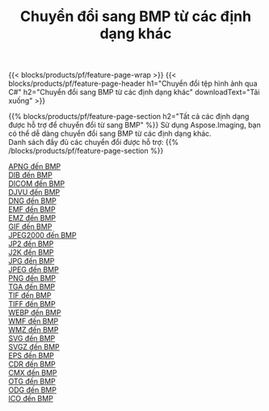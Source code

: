 ﻿---
title: Chuyển đổi sang BMP từ các định dạng khác 
weight: 3920
url: /vi/java/conversion/to/bmp 
lang: vi
langdirlevel: 2
locales: zh-hans,ja,it,ru,de,es,fr,nl,id,lt,pl,pt,vi,tr,ko,zh-hant,ar,hi,th,sv,cs,uk,he
description: Sử dụng Aspose.Imaging, bạn có thể dễ dàng chuyển đổi sang BMP từ các định dạng khác
---

{{< blocks/products/pf/feature-page-wrap >}}
{{< blocks/products/pf/feature-page-header h1="Chuyển đổi tệp hình ảnh qua C#" h2="Chuyển đổi sang BMP từ các định dạng khác" downloadText="Tải xuống" >}}


{{% blocks/products/pf/feature-page-section  h2="Tất cả các định dạng được hỗ trợ để chuyển đổi từ sang BMP" %}}
Sử dụng Aspose.Imaging, bạn có thể dễ dàng chuyển đổi sang BMP từ các định dạng khác.
<br/>
Danh sách đầy đủ các chuyển đổi được hỗ trợ:
{{% /blocks/products/pf/feature-page-section %}}
<div class="container-fluid productfamilypage bg-gray">
    <div class="convertypes bg-gray agp-content section">
        <div class="container">
		<div class="row other-converters">
		    <div class='col-md-2 other-converter remove-lp remove-rp'><a href="/imaging/vi/java/conversion/apng-to-bmp" >APNG đến BMP</a></div>
<div class='col-md-2 other-converter remove-lp remove-rp'><a href="/imaging/vi/java/conversion/dib-to-bmp" >DIB đến BMP</a></div>
<div class='col-md-2 other-converter remove-lp remove-rp'><a href="/imaging/vi/java/conversion/dicom-to-bmp" >DICOM đến BMP</a></div>
<div class='col-md-2 other-converter remove-lp remove-rp'><a href="/imaging/vi/java/conversion/djvu-to-bmp" >DJVU đến BMP</a></div>
<div class='col-md-2 other-converter remove-lp remove-rp'><a href="/imaging/vi/java/conversion/dng-to-bmp" >DNG đến BMP</a></div>
<div class='col-md-2 other-converter remove-lp remove-rp'><a href="/imaging/vi/java/conversion/emf-to-bmp" >EMF đến BMP</a></div>
<div class='col-md-2 other-converter remove-lp remove-rp'><a href="/imaging/vi/java/conversion/emz-to-bmp" >EMZ đến BMP</a></div>
<div class='col-md-2 other-converter remove-lp remove-rp'><a href="/imaging/vi/java/conversion/gif-to-bmp" >GIF đến BMP</a></div>
<div class='col-md-2 other-converter remove-lp remove-rp'><a href="/imaging/vi/java/conversion/jpeg2000-to-bmp" >JPEG2000 đến BMP</a></div>
<div class='col-md-2 other-converter remove-lp remove-rp'><a href="/imaging/vi/java/conversion/jp2-to-bmp" >JP2 đến BMP</a></div>
<div class='col-md-2 other-converter remove-lp remove-rp'><a href="/imaging/vi/java/conversion/j2k-to-bmp" >J2K đến BMP</a></div>
<div class='col-md-2 other-converter remove-lp remove-rp'><a href="/imaging/vi/java/conversion/jpg-to-bmp" >JPG đến BMP</a></div>
<div class='col-md-2 other-converter remove-lp remove-rp'><a href="/imaging/vi/java/conversion/jpeg-to-bmp" >JPEG đến BMP</a></div>
<div class='col-md-2 other-converter remove-lp remove-rp'><a href="/imaging/vi/java/conversion/png-to-bmp" >PNG đến BMP</a></div>
<div class='col-md-2 other-converter remove-lp remove-rp'><a href="/imaging/vi/java/conversion/tga-to-bmp" >TGA đến BMP</a></div>
<div class='col-md-2 other-converter remove-lp remove-rp'><a href="/imaging/vi/java/conversion/tif-to-bmp" >TIF đến BMP</a></div>
<div class='col-md-2 other-converter remove-lp remove-rp'><a href="/imaging/vi/java/conversion/tiff-to-bmp" >TIFF đến BMP</a></div>
<div class='col-md-2 other-converter remove-lp remove-rp'><a href="/imaging/vi/java/conversion/webp-to-bmp" >WEBP đến BMP</a></div>
<div class='col-md-2 other-converter remove-lp remove-rp'><a href="/imaging/vi/java/conversion/wmf-to-bmp" >WMF đến BMP</a></div>
<div class='col-md-2 other-converter remove-lp remove-rp'><a href="/imaging/vi/java/conversion/wmz-to-bmp" >WMZ đến BMP</a></div>
<div class='col-md-2 other-converter remove-lp remove-rp'><a href="/imaging/vi/java/conversion/svg-to-bmp" >SVG đến BMP</a></div>
<div class='col-md-2 other-converter remove-lp remove-rp'><a href="/imaging/vi/java/conversion/svgz-to-bmp" >SVGZ đến BMP</a></div>
<div class='col-md-2 other-converter remove-lp remove-rp'><a href="/imaging/vi/java/conversion/eps-to-bmp" >EPS đến BMP</a></div>
<div class='col-md-2 other-converter remove-lp remove-rp'><a href="/imaging/vi/java/conversion/cdr-to-bmp" >CDR đến BMP</a></div>
<div class='col-md-2 other-converter remove-lp remove-rp'><a href="/imaging/vi/java/conversion/cmx-to-bmp" >CMX đến BMP</a></div>
<div class='col-md-2 other-converter remove-lp remove-rp'><a href="/imaging/vi/java/conversion/otg-to-bmp" >OTG đến BMP</a></div>
<div class='col-md-2 other-converter remove-lp remove-rp'><a href="/imaging/vi/java/conversion/odg-to-bmp" >ODG đến BMP</a></div>
<div class='col-md-2 other-converter remove-lp remove-rp'><a href="/imaging/vi/java/conversion/ico-to-bmp" >ICO đến BMP</a></div>
                </div>
        </div>
    </div>
</div>
<br/>

